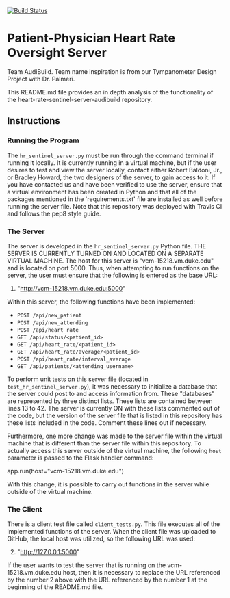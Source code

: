 [![Build Status](https://travis-ci.com/BME547-Summer2020/heart-rate-sentinel-server-audibuild.svg?token=sKsYGbJ1i9ydp1r9jhAy&branch=master)](https://travis-ci.com/BME547-Summer2020/heart-rate-sentinel-server-audibuild)

# Patient-Physician Heart Rate Oversight Server
Team AudiBuild. Team name inspiration is from our Tympanometer Design Project with Dr. Palmeri.

This README.md file provides an in depth analysis of the functionality of the heart-rate-sentinel-server-audibuild repository.

## Instructions

### Running the Program

The `hr_sentinel_server.py` must be run through the command terminal if running it locally. It is currently running in a virtual machine, but if the user desires to test and view the server locally, contact either Robert Baldoni, Jr., or Bradley Howard, the two designers of the server, to gain access to it. If you have contacted us and have been verified to use the server, ensure that a virtual environment has been created in Python and that all of the packages mentioned in the 'requirements.txt' file are installed as well before running the server file. Note that this repository was deployed with Travis CI and follows the pep8 style guide.

### The Server

The server is developed in the `hr_sentinel_server.py` Python file. THE SERVER IS CURRENTLY TURNED ON AND LOCATED ON A SEPARATE VIRTUAL MACHINE. The host for this server is "vcm-15218.vm.duke.edu" and is located on port 5000. Thus, when attempting to run functions on the server, the user must ensure that the following is entered as the base URL:

1. "http://vcm-15218.vm.duke.edu:5000"

Within this server, the following functions have been implemented:

+ `POST /api/new_patient`
+ `POST /api/new_attending`
+ `POST /api/heart_rate`
+ `GET /api/status/<patient_id>`
+ `GET /api/heart_rate/<patient_id>`
+ `GET /api/heart_rate/average/<patient_id>`
+ `POST /api/heart_rate/interval_average`
+ `GET /api/patients/<attending_username>`

To perform unit tests on this server file (located in `test_hr_sentinel_server.py`), it was necessary to initialize a database that the server could post to and access information from. These "databases" are represented by three distinct lists. These lists are contained between lines 13 to 42. The server is currently ON with these lists commented out of the code, but the version of the server file that is listed in this repository has these lists included in the code. Comment these lines out if necessary.

Furthermore, one more change was made to the server file within the virtual machine that is different than the server file within this repository. To actually access this server outside of the virtual machine, the following `host` parameter is passed to the Flask handler command:

app.run(host="vcm-15218.vm.duke.edu")

With this change, it is possible to carry out functions in the server while outside of the virtual machine.  

### The Client

There is a client test file called `client_tests.py`. This file executes all of the implemented functions of the server. When the client file was uploaded to GitHub, the local host was utilized, so the following URL was used:

2. "http://127.0.0.1:5000"

If the user wants to test the server that is running on the vcm-15218.vm.duke.edu host, then it is necessary to replace the URL referenced by the number 2 above with the URL referenced by the number 1 at the beginning of the README.md file. 
